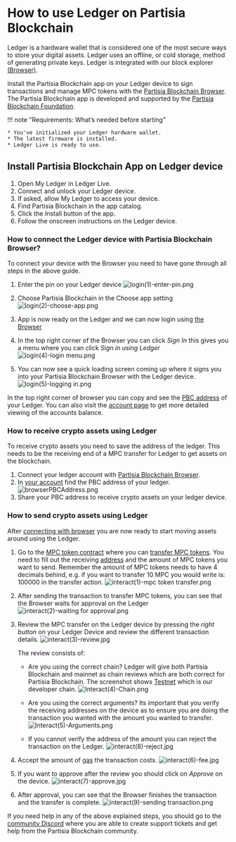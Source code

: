 # How to use Ledger on Partisia Blockchain

Ledger is a hardware wallet that is considered one of the most secure ways to store your digital assets. Ledger uses an offline, or cold storage, method of generating private keys. Ledger is integrated with our block explorer [(Browser)](https://browser.partisiablockchain.com/account).


Install the Partisia Blockchain app on your Ledger device to sign transactions and manage MPC tokens with
the [Partisia Blockchain Browser](https://browser.partisiablockchain.com/account). The Partisia Blockchain app is
developed and supported by the [Partisia Blockchain Foundation](https://partisiablockchain.com/).

!!! note "Requirements: What’s needed before starting"

    * You've initialized your Ledger hardware wallet.
    * The latest firmware is installed.
    * Ledger Live is ready to use.

## Install Partisia Blockchain App on Ledger device

1. Open My Ledger in Ledger Live.
2. Connect and unlock your Ledger device.
3. If asked, allow My Ledger to access your device.
4. Find Partisia Blockchain in the app catalog.
5. Click the Install button of the app.
6. Follow the onscreen instructions on the Ledger device.

### How to connect the Ledger device with Partisia Blockchain Browser?

To connect your device with the Browser you need to have gone through all steps in the above guide.

1. Enter the pin on your Ledger device
   ![login(1)-enter-pin.png](login%281%29-enter-pin.png)

2. Choose Partisia Blockchain in the Choose app setting
   ![login(2)-choose-app.png](login%282%29-choose-app.png)

3. App is now ready on the Ledger and we can now login using [the Browser](https://browser.partisiablockchain.com)

4. In the top right corner of the Browser you can click _Sign In_ this gives you a menu where you can click _Sign in
   using Ledger_
   ![login(4)-login menu.png](login%284%29-login%20menu.png)

5. You can now see a quick loading screen coming up where it signs you into your Partisia Blockchain Browser with the
   Ledger device.
   ![login(5)-logging in.png](login%285%29-logging%20in.png)

In the top right corner of browser you can copy and see the [PBC address](../../../pbc-fundamentals/dictionary.md#address) of your Ledger. You can also visit
the [account page](https://browser.partisiablockchain.com/account) to get more detailed viewing of the accounts balance.

### How to receive crypto assets using Ledger

To receive crypto assets you need to save the address of the ledger. This needs to be the receiving end of a MPC transfer
for Ledger to get assets on the blockchain.

1. Connect your ledger account with [Partisia Blockchain Browser](#how-to-connect-the-ledger-device-with-partisia-blockchain-browser).
2. In [your account](https://browser.partisiablockchain.com/account) find the PBC address of your ledger.
![browserPBCAddress.png](browserPBCAddress.png)
3. Share your PBC address to receive crypto assets on your ledger device.


### How to send crypto assets using Ledger

After [connecting with browser](#how-to-connect-the-ledger-device-with-partisia-blockchain-browser) you are now ready to start moving assets around using the Ledger.

1. Go to
   the [MPC token contract](https://browser.partisiablockchain.com/contracts/01a4082d9d560749ecd0ffa1dcaaaee2c2cb25d881)
   where you
   can [transfer MPC tokens](https://browser.partisiablockchain.com/contracts/01a4082d9d560749ecd0ffa1dcaaaee2c2cb25d881/transfer).
   You need to fill out the receiving [address](../../../pbc-fundamentals/dictionary.md) and the amount of MPC tokens
   you want to send. Remember the amount of MPC tokens needs to have 4 decimals behind, e.g. if you want to transfer 10 MPC you would write is: 100000 in the transfer action.
   ![interact(1)-mpc token transfer.png](interact%281%29-mpc%20token%20transfer.png)

2. After sending the transaction to transfer MPC tokens, you can see that the Browser waits for approval on the Ledger
   ![interact(2)-waiting for approval.png](interact%282%29-waiting%20for%20approval.png)

3. Review the MPC transfer on the Ledger device by pressing the _right button_ on your Ledger Device and review the different transaction details.
   ![interact(3)-review.jpg](interact%283%29-review.jpg)

    The review consists of:

    * Are you using the correct chain? Ledger will give both Partisia Blockchain and mainnet as chain reviews which are
      both correct for Partisia Blockchain. The screenshot shows [Testnet](../../access-and-use-the-testnet.md) which is
      our developer chain.
      ![Interact(4)-Chain.png](Interact%284%29-Chain.png)

    * Are you using the correct arguments? Its important that you verify the receiving addresses on the device as to
      ensure you are doing the transaction you wanted with the amount you wanted to transfer.
      ![Interact(5)-Arguments.png](Interact%285%29-Arguments.png)

    * If you cannot verify the address of the amount you can reject the transaction on the Ledger.
      ![interact(8)-reject.jpg](interact%288%29-reject.jpg)

4. Accept the amount of [gas](../../../pbc-fundamentals/dictionary.md#gas) the transaction costs.
   ![interact(6)-fee.jpg](interact%286%29-fee.jpg)

5. If you want to approve after the review you should click on _Approve_ on the device.
   ![interact(7)-approve.jpg](interact%287%29-approve.jpg)

6. After approval, you can see that the Browser finishes the transaction and the transfer is complete.
   ![interact(9)-sending transaction.png](interact%289%29-sending%20transaction.png)

If you need help in any of the above explained steps, you should go to the [community Discord](../../../get-support-from-pbc-community.md) where you are able to create support tickets and get help from the Partisia Blockchain community. 